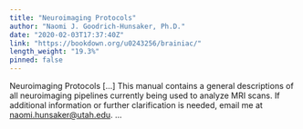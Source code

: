 ```yaml
---
title: "Neuroimaging Protocols"
author: "Naomi J. Goodrich-Hunsaker, Ph.D."
date: "2020-02-03T17:37:40Z"
link: "https://bookdown.org/u0243256/brainiac/"
length_weight: "19.3%"
pinned: false
---
```


Neuroimaging Protocols [...] This manual contains a general descriptions of all neuroimaging pipelines currently being used to analyze MRI scans. If additional information or further clarification is needed, email me at naomi.hunsaker@utah.edu. ...
